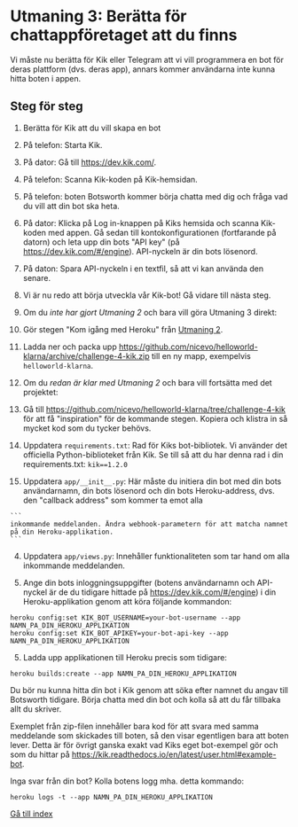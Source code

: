 # Utmaning 3: Berätta för chattappföretaget att du finns

Vi måste nu berätta för Kik eller Telegram att vi vill programmera en bot för deras plattform (dvs. deras app), annars kommer användarna inte kunna hitta boten i appen.

## Steg för steg

1. Berätta för Kik att du vill skapa en bot

  1. På telefon: Starta Kik.
  2. På dator: Gå till <https://dev.kik.com/>.
  3. På telefon: Scanna Kik-koden på Kik-hemsidan.
  4. På telefon: boten Botsworth kommer börja chatta med dig och fråga vad du vill att din bot ska heta.
  5. På dator: Klicka på Log in-knappen på Kiks hemsida och scanna Kik-koden med appen. Gå sedan till kontokonfigurationen (fortfarande på datorn) och leta upp din bots "API key" (på <https://dev.kik.com/#/engine>). API-nyckeln är din bots lösenord.
  6. På daton: Spara API-nyckeln i en textfil, så att vi kan använda den senare.
  7. Vi är nu redo att börja utveckla vår Kik-bot! Gå vidare till nästa steg.

2. Om du _inte har gjort Utmaning 2_ och bara vill göra Utmaning 3 direkt:

  1. Gör stegen "Kom igång med Heroku" från [Utmaning 2](./challenge-heroku.sv.md).

  2. Ladda ner och packa upp <https://github.com/nicevo/helloworld-klarna/archive/challenge-4-kik.zip> till en ny mapp, exempelvis `helloworld-klarna`.

3. Om du _redan är klar med Utmaning 2_ och bara vill fortsätta med det projektet:

  1. Gå till <https://github.com/nicevo/helloworld-klarna/tree/challenge-4-kik> för att få "inspiration" för de kommande stegen. Kopiera och klistra in så mycket kod som du tycker behövs.

  2. Uppdatera `requirements.txt`: Rad för Kiks bot-bibliotek. Vi använder det officiella Python-biblioteket från Kik. Se till så att du har denna rad i din requirements.txt: `kik==1.2.0`

  3. Uppdatera `app/__init__.py`: Här måste du initiera din bot med din bots användarnamn, din bots lösenord och din bots Heroku-address, dvs. den "callback address" som kommer ta emot alla

    ```
    inkommande meddelanden. Ändra webhook-parametern för att matcha namnet på din Heroku-applikation.
    ```

  4. Uppdatera `app/views.py`: Innehåller funktionaliteten som tar hand om alla inkommande meddelanden.

4. Ange din bots inloggningsuppgifter (botens användarnamn och API-nyckel är de du tidigare hittade på <https://dev.kik.com/#/engine>) i din Heroku-applikation genom att köra följande kommandon:

  ```
  heroku config:set KIK_BOT_USERNAME=your-bot-username --app NAMN_PA_DIN_HEROKU_APPLIKATION
  heroku config:set KIK_BOT_APIKEY=your-bot-api-key --app NAMN_PA_DIN_HEROKU_APPLIKATION
  ```

5. Ladda upp applikationen till Heroku precis som tidigare:

  ```
  heroku builds:create --app NAMN_PA_DIN_HEROKU_APPLIKATION
  ```

Du bör nu kunna hitta din bot i Kik genom att söka efter namnet du angav till Botsworth tidigare. Börja chatta med din bot och kolla så att du får tillbaka allt du skriver.

Exemplet från zip-filen innehåller bara kod för att svara med samma meddelande som skickades till boten, så den visar egentligen bara att boten lever. Detta är för övrigt ganska exakt vad Kiks eget bot-exempel gör och som du hittar på <https://kik.readthedocs.io/en/latest/user.html#example-bot>.

Inga svar från din bot? Kolla botens logg mha. detta kommando:

```
heroku logs -t --app NAMN_PA_DIN_HEROKU_APPLIKATION
```

[Gå till index](./index.sv.md)
